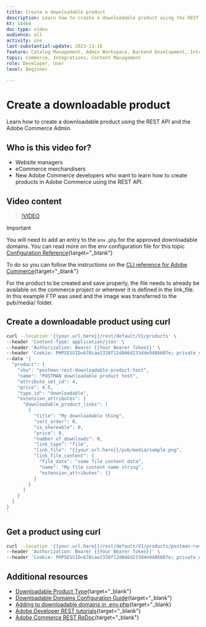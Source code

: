```yaml
---
title: Create a downloadable product
description: Learn how to create a downloadable product using the REST API and the Adobe Commerce Admin.
kt: 14464
doc-type: video
audience: all
activity: use
last-substantial-update: 2023-11-16
feature: Catalog Management, Admin Workspace, Backend Development, Integration, REST
topic: Commerce, Integrations, Content Management
role: Developer, User
level: Beginner

---
```

# Create a downloadable product

Learn how to create a downloadable product using the REST API and the Adobe Commerce Admin. 

## Who is this video for?

- Website managers
- eCommerce merchandisers
- New Adobe Commerce developers who want to learn how to create products in Adobe Commerce using the REST API.

## Video content

>[!VIDEO](https://video.tv.adobe.com/v/3425753?learn=on)

>[!IMPORTANT]
>
>You will need to add an entry to the `env.php` for the approved downloadable domains. You can read more on the env configuration file for this topic [Configuration Reference](https://experienceleague.adobe.com/docs/commerce-operations/configuration-guide/files/config-reference-envphp.html#downloadable_domains){target="_blank"}
>
>To do so you can follow the instructions on the [CLI reference for Adobe Commerce](https://experienceleague.adobe.com/docs/commerce-operations/reference/magento-open-source.html#downloadable%3Adomains%3Aadd){target="_blank"}
>
>For the product to be created and save properly, the file needs to already be available on the commerce project or wherever it is defined in the link_file. In this example FTP was used and the image was transferred to the pub/media/ folder.

## Create a downloadable product using curl

```bash
curl --location '{{your.url.here}}/rest/default/V1/products' \
--header 'Content-Type: application/json' \
--header 'Authorization: Bearer {{Your Bearer Token}}' \
--header 'Cookie: PHPSESSID=b78cae2338f12d846d233d4e9486607e; private_content_version=564dde2976849891583a9a649073f01e' \
--data '{
  "product": {
    "sku": "postman-rest-downloadable-product-test",
    "name": "POSTMAN downloadable product test",
    "attribute_set_id": 4,
    "price": 4.5,
    "type_id": "downloadable",
    "extension_attributes": {
      "downloadable_product_links": [
        {
          "title": "My downloadable thing",
          "sort_order": 0,
          "is_shareable": 0,
          "price": 0,
          "number_of_downloads": 0,
          "link_type": "file",
          "link_file": "{{your.url.here}}/pub/media/sample.png",
          "link_file_content": {
            "file_data": "some file content data",
            "name": "My file content name string",
            "extension_attributes": {}
          }
        }
      ]
    }
  }
}
'
```

## Get a product using curl

```bash
curl --location '{{your.url.here}}/rest/default/V1/products/postman-rest-downloadable-product-test' \
--header 'Authorization: Bearer {{Your Bearer Token}}' \
--header 'Cookie: PHPSESSID=b78cae2338f12d846d233d4e9486607e; private_content_version=564dde2976849891583a9a649073f01e'
```

## Additional resources

- [Downloadable Product Type](https://experienceleague.adobe.com/docs/commerce-admin/catalog/products/types/product-create-downloadable.html){target="_blank"}
- [Downloadable Domains Configuration Guide](https://experienceleague.adobe.com/docs/commerce-operations/configuration-guide/files/config-reference-envphp.html#downloadable_domains){target="_blank"}
- [Adding to downloadable domains in .env.php](https://experienceleague.adobe.com/docs/commerce-operations/reference/magento-open-source.html#downloadable%3Adomains%3Aadd){target="_blank}
- [Adobe Developer REST tutorials](https://developer.adobe.com/commerce/webapi/rest/tutorials/prerequisite-tasks/){target="_blank"}
- [Adobe Commerce REST ReDoc](https://adobe-commerce.redoc.ly/2.4.6-admin/tag/products#operation/PostV1Products){target="_blank"}
